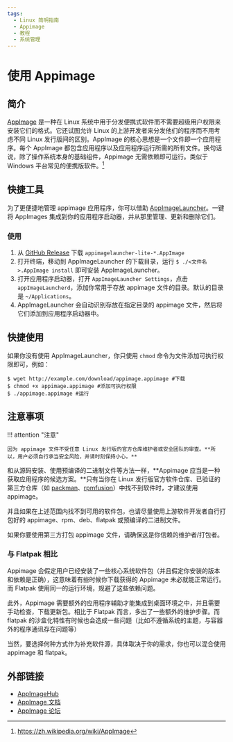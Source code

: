 ```yaml
---
tags:
  - Linux 简明指南
  - Appimage
  - 教程
  - 系统管理
---
```


# 使用 Appimage

## 简介

[AppImage](https://appimage.org/) 是一种在 Linux 系统中用于分发便携式软件而不需要超级用户权限来安装它们的格式。它还试图允许 Linux 的上游开发者来分发他们的程序而不用考虑不同 Linux 发行版间的区别。AppImage 的核心思想是一个文件即一个应用程序。每个 AppImage 都包含应用程序以及应用程序运行所需的所有文件。换句话说，除了操作系统本身的基础组件，Appimage 无需依赖即可运行。类似于 Windows 平台常见的便携版软件。[^1]

## 快捷工具

为了更便捷地管理 appimage 应用程序，你可以借助 [AppImageLauncher](https://github.com/TheAssassin/AppImageLauncher)。一键将 AppImages 集成到你的应用程序启动器，并从那里管理、更新和删除它们。

### 使用

1. 从 [GitHub Release](https://github.com/TheAssassin/AppImageLauncher/releases) 下载 `appimagelauncher-lite-*.AppImage` 
2. 打开终端，移动到 AppImageLauncher 的下载目录，运行 `$ ./<文件名>.AppImage install` 即可安装 AppImageLauncher。
3. 打开应用程序启动器，打开 `AppImageLauncher Settings`，点击 `appImageLauncherd`，添加你常用于存放 appimage 文件的目录。默认的目录是 `~/Applications`。
4. AppImageLauncher 会自动识别存放在指定目录的 appimage 文件，然后将它们添加到应用程序启动器中。

## 快捷使用

如果你没有使用 AppImageLauncher，你只使用 `chmod` 命令为文件添加可执行权限即可，例如：

```
$ wget http://example.com/download/appimage.appimage #下载
$ chmod +x appimage.appimage #添加可执行权限
$ ./appimage.appimage #运行
```

## 注意事项

!!! attention "注意"

    因为 appimage 文件不受任意 Linux 发行版的官方仓库维护者或安全团队的审查。**所以，用户必须自行承当安全风险，并请时刻保持小心。**

和从源码安装、使用预编译的二进制文件等方法一样，**Appimage 应当是一种获取应用程序的候选方案。**只有当你在 Linux 发行版官方软件仓库、已验证的第三方仓库（如 [packman](https://zh.opensuse.org/Packman)、[rpmfusion](https://rpmfusion.org/)）中找不到软件时，才建议使用 appimage。

并且如果在上述范围内找不到可用的软件包，也请尽量使用上游软件开发者自行打包好的 appimage、rpm、deb、flatpak 或预编译的二进制文件。

如果你要使用第三方打包 appimage 文件，请确保这是你信赖的维护者/打包者。

### 与 Flatpak 相比

Appimage 会假定用户已经安装了一些核心系统软件包（并且假定你安装的版本和依赖是正确），这意味着有些时候你下载获得的 Appimage 未必就能正常运行。而 Flatpak 使用同一的运行环境，规避了这些依赖问题。

此外，Appimage 需要额外的应用程序辅助才能集成到桌面环境之中，并且需要手动检查，下载更新包。相比于 Flatpak 而言，多出了一些额外的维护步骤。而 flatpak 的沙盒化特性有时候也会造成一些问题（比如不遵循系统的主题，与容器外的程序通讯存在问题等）

当然，要选择何种方式作为补充软件源，具体取决于你的需求，你也可以混合使用 appimage 和 flatpak。

## 外部链接

- [AppImageHub](https://appimage.github.io/)
- [AppImage 文档](https://docs.appimage.org/)
- [AppImage 论坛](https://discourse.appimage.org/)

[^1]: https://zh.wikipedia.org/wiki/AppImage
